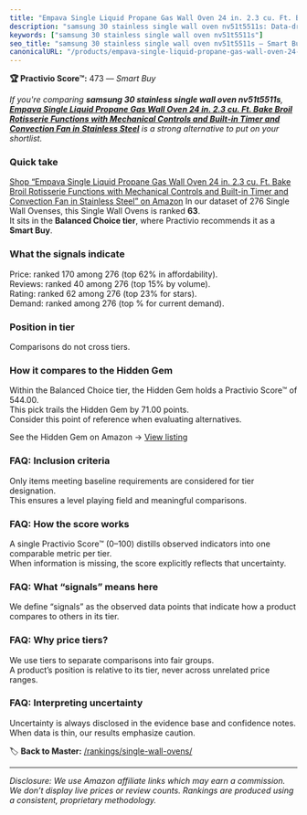 ```yaml
---
title: "Empava Single Liquid Propane Gas Wall Oven 24 in. 2.3 cu. Ft. Bake Broil Rotisserie Functions with Mechanical Controls and Built-in Timer and Convection Fan in Stainless Steel"
description: "samsung 30 stainless single wall oven nv51t5511s: Data-driven within Balanced Choice ranking using the Practivio Score™. Positioned by quality, value, demand,…"
keywords: ["samsung 30 stainless single wall oven nv51t5511s"]
seo_title: "samsung 30 stainless single wall oven nv51t5511s — Smart Buy Balanced Choice (2025)"
canonicalURL: "/products/empava-single-liquid-propane-gas-wall-oven-24-in-23-cu-ft-bake-broil-rotisserie-functions-with-mechanical-controls-and-built-in-timer-and-convection-fan-in-stainless-steel-B09ZXZRT7S/"
---
```


**🏆 Practivio Score™:** 473 — _Smart Buy_


*If you're comparing **samsung 30 stainless single wall oven nv51t5511s**, **[Empava Single Liquid Propane Gas Wall Oven 24 in. 2.3 cu. Ft. Bake Broil Rotisserie Functions with Mechanical Controls and Built-in Timer and Convection Fan in Stainless Steel](https://www.amazon.com/dp/B09ZXZRT7S?tag=practivio-20)** is a strong alternative to put on your shortlist.*
### Quick take
[Shop “Empava Single Liquid Propane Gas Wall Oven 24 in. 2.3 cu. Ft. Bake Broil Rotisserie Functions with Mechanical Controls and Built-in Timer and Convection Fan in Stainless Steel” on Amazon](https://www.amazon.com/dp/B09ZXZRT7S?tag=practivio-20)
In our dataset of 276 Single Wall Ovenses, this Single Wall Ovens is ranked **63**.  
It sits in the **Balanced Choice tier**, where Practivio recommends it as a **Smart Buy**.

### What the signals indicate
Price: ranked 170 among 276 (top 62% in affordability).  
Reviews: ranked 40 among 276 (top 15% by volume).  
Rating: ranked 62 among 276 (top 23% for stars).  
Demand: ranked  among 276 (top % for current demand).

### Position in tier
Comparisons do not cross tiers.

### How it compares to the Hidden Gem
Within the Balanced Choice tier, the Hidden Gem holds a Practivio Score™ of 544.00.  
This pick trails the Hidden Gem by 71.00 points.  
Consider this point of reference when evaluating alternatives.  

See the Hidden Gem on Amazon → [View listing](https://www.amazon.com/dp/B0F7RK331N?tag=practivio-20)

### FAQ: Inclusion criteria
Only items meeting baseline requirements are considered for tier designation.  
This ensures a level playing field and meaningful comparisons.

### FAQ: How the score works
A single Practivio Score™ (0–100) distills observed indicators into one comparable metric per tier.  
When information is missing, the score explicitly reflects that uncertainty.

### FAQ: What “signals” means here
We define “signals” as the observed data points that indicate how a product compares to others in its tier.

### FAQ: Why price tiers?
We use tiers to separate comparisons into fair groups.  
A product’s position is relative to its tier, never across unrelated price ranges.

### FAQ: Interpreting uncertainty
Uncertainty is always disclosed in the evidence base and confidence notes.  
When data is thin, our results emphasize caution.


🏷️ **Back to Master:** [/rankings/single-wall-ovens/](/rankings/single-wall-ovens/)

---
_Disclosure: We use Amazon affiliate links which may earn a commission. We don’t display live prices or review counts. Rankings are produced using a consistent, proprietary methodology._
